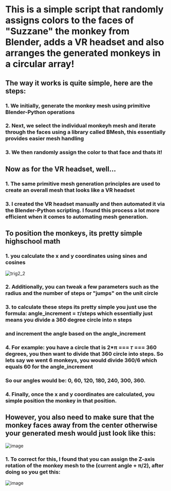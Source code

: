 # This is a simple script that randomly assigns colors to the faces of "Suzzane" the monkey from Blender, adds a VR headset and also arranges the generated monkeys in a circular array!
## The way it works is quite simple, here are the steps:
### 1. We initially, generate the monkey mesh using primitive Blender-Python operations
### 2. Next, we select the individual monkeyh mesh and iterate through the faces using a library called BMesh, this essentially provides easier mesh handling
### 3. We then randomly assign the color to that face and thats it!

## Now as for the VR headset, well...
### 1. The same primitive mesh generation principles are used to create an overall mesh that looks like a VR headset
### 3. I created the VR headset manually and then automated it via the Blender-Python scripting. I found this process a lot more efficient when it comes to automating mesh generation.

## To position the monkeys, its pretty simple highschool math
### 1. you calculate the x and y coordinates using sines and cosines
![trig2_2](https://github.com/user-attachments/assets/a0d3fe68-8b7a-4156-9b19-0bc6bc4cdb2c)
### 2. Additionally, you can tweak a few parameters such as the radius and the number of steps or "jumps" on the unit circle
### 3. to calculate these steps its pretty simple you just use the formula: angle_increment = 𝜏/steps which essentially just means you divide a 360 degree circle into n steps 
### and increment the angle based on the angle_increment
### 4. For example: you have a circle that is 2*π === 𝜏 === 360 degrees, you then want to divide that 360 circle into steps. So lets say we went 6 monkeys, you would divide 360/6 which equals 60 for the angle_increment
###    So our angles would be: 0, 60, 120, 180, 240, 300, 360.
### 4. Finally, once the x and y coordinates are calculated, you simple position the monkey in that position.

## However, you also need to make sure that the monkey faces away from the center otherwise your generated mesh would just look like this:
![image](https://github.com/user-attachments/assets/6ae70226-b119-48b9-84de-040456d2b77a)
### 1. To correct for this, I found that you can assign the Z-axis rotation of the monkey mesh to the (current angle + π/2), after doing so you get this:
![image](https://github.com/user-attachments/assets/fe0becde-1a84-4119-8bcc-1e49d53aaef9)



